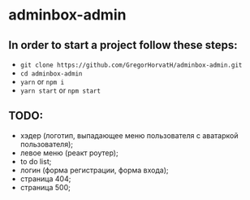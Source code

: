 # adminbox-admin

## In order to start a project follow these steps:

+ `git clone https://github.com/GregorHorvatH/adminbox-admin.git`
+ `cd adminbox-admin`
+ `yarn` or `npm i`
+ `yarn start` or `npm start`

## TODO:
- хэдер (логотип, выпадающее меню пользователя с аватаркой пользователя);
- левое меню (реакт роутер);
- to do list;
- логин (форма регистрации, форма входа);
- страница 404;
- страница 500;
